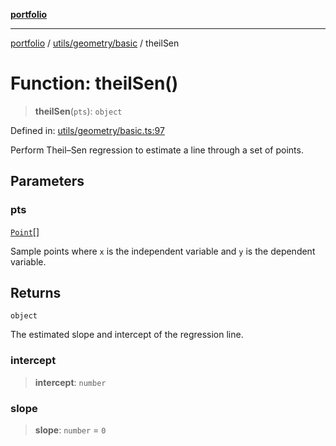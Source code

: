 [**portfolio**](../../../../README.md)

***

[portfolio](../../../../modules.md) / [utils/geometry/basic](../README.md) / theilSen

# Function: theilSen()

> **theilSen**(`pts`): `object`

Defined in: [utils/geometry/basic.ts:97](https://github.com/tnorlund/Portfolio/blob/308967bc20951dc307e3e12d3b13dd9b6b5e0627/portfolio/utils/geometry/basic.ts#L97)

Perform Theil–Sen regression to estimate a line through a set of
points.

## Parameters

### pts

[`Point`](../interfaces/Point.md)[]

Sample points where `x` is the independent variable and
`y` is the dependent variable.

## Returns

`object`

The estimated slope and intercept of the regression line.

### intercept

> **intercept**: `number`

### slope

> **slope**: `number` = `0`
